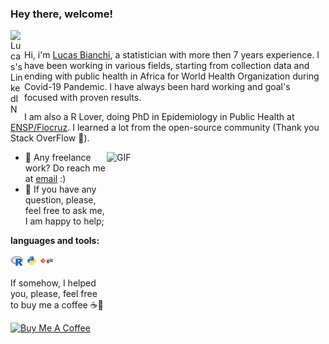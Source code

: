 ### Hey there, welcome!
<a href="[https://www.linkedin.com/in/abhisheknaiidu/](https://www.linkedin.com/in/lucas-bianchi-19730993/)">
  <img align="left" alt="Lucas's LinkedIN" width="22px" src="https://raw.githubusercontent.com/peterthehan/peterthehan/master/assets/linkedin.svg" />
</a>

<br />

Hi, i'm [Lucas Bianchi](https://www.lucasbianchi.com/), a statistician with more then 7 years experience. I have been working in various fields, starting from collection data and ending with public health in Africa for World Health Organization during Covid-19 Pandemic. I have always been hard working and goal's focused with proven results.

I am also a R Lover, doing PhD in Epidemiology in Public Health at [ENSP/Fiocruz](https://ensp.fiocruz.br/). I learned a lot from the open-source community (Thank you Stack OverFlow 💖).

<img align="right" alt="GIF" src="https://globalresearchsyndicate.com/wp-content/uploads/2020/12/market-growth.gif" width="350" height="300" />
  
- 💼 Any freelance work? Do reach me at [email](mailto:estatistico.bianchi@gmail.com) :)
- 💬 If you have any question, please, feel free to ask me, I am happy to help;

**languages and tools:**  

<code><img height="20" src="https://raw.githubusercontent.com/github/explore/80688e429a7d4ef2fca1e82350fe8e3517d3494d/topics/r/r.png"></code>
<code><img height="20" src="https://raw.githubusercontent.com/github/explore/80688e429a7d4ef2fca1e82350fe8e3517d3494d/topics/python/python.png"></code>
<code><img height="20" src="https://raw.githubusercontent.com/github/explore/80688e429a7d4ef2fca1e82350fe8e3517d3494d/topics/git/git.png"></code>

If somehow, I helped you, please, feel free to buy me a coffee ☕💖

<a href="https://www.buymeacoffee.com/bianchi" target="_blank"><img src="https://cdn.buymeacoffee.com/buttons/v2/default-red.png" alt="Buy Me A Coffee" width="150" ></a>


